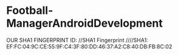 # Football-ManagerAndroidDevelopment


OUR SHA1 FINGERPRINT ID: 
//SHA1 Fingerprint
////SHA1: EF:FC:04:9C:CE:55:9F:C4:3F:80:DD:46:37:A2:C8:40:DB:FB:8C:02
